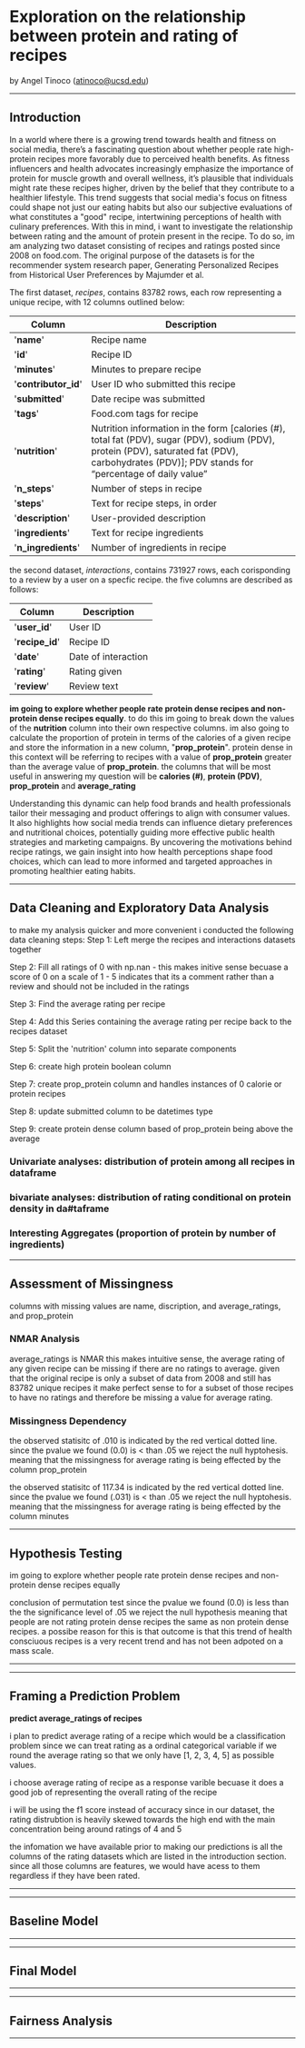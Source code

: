 
# Exploration on the relationship between protein and rating of recipes

by Angel Tinoco (atinoco@ucsd.edu)


---

## Introduction

In a world where there is a growing trend towards health and fitness on social media, there’s a 
fascinating question about whether people rate high-protein recipes more favorably due to perceived health benefits. As fitness influencers and health advocates increasingly emphasize the importance of protein for muscle growth and overall wellness, it’s plausible that individuals might rate these recipes higher, driven by the belief that they contribute to a healthier lifestyle. This trend suggests that social media's focus on fitness could shape not just our
eating habits but also our subjective evaluations of what constitutes a "good" recipe, intertwining perceptions of health with culinary preferences. With this in mind, i want to investigate the relationship between rating and the amount of protein present in the recipe. To do so, im am analyzing two dataset consisting of recipes and ratings posted since 2008 on food.com. The original purpose of the datasets is for the recommender system research paper, Generating Personalized Recipes from Historical User Preferences by Majumder et al.

The first dataset, *recipes*,  contains 83782 rows, each row representing a unique recipe, with 12 columns outlined below:

| Column          | Description                                           |
|-----------------|-------------------------------------------------------|
| '**name**'          | Recipe name                                           |
| '**id**'            | Recipe ID                                             |
| '**minutes**'       | Minutes to prepare recipe                             |
| '**contributor_id**'| User ID who submitted this recipe                     |
| '**submitted**'     | Date recipe was submitted                             |
| '**tags**'          | Food.com tags for recipe                              |
| '**nutrition**'     | Nutrition information in the form [calories (#), total fat (PDV), sugar (PDV), sodium (PDV), protein (PDV), saturated fat (PDV), carbohydrates (PDV)]; PDV stands for “percentage of daily value”   |
| '**n_steps**'       | Number of steps in recipe                             |
| '**steps**'         | Text for recipe steps, in order                       |
| '**description**'   | User-provided description                             |
| '**ingredients**'   | Text for recipe ingredients                           |
| '**n_ingredients**' | Number of ingredients in recipe                       |


the second dataset, *interactions*, contains 731927 rows, each corisponding to a review by a user on a specfic recipe. the five columns are described as follows: 

| Column      | Description            |
|-------------|------------------------|
| '**user_id**'   | User ID                |
| '**recipe_id**' | Recipe ID              |
| '**date**'      | Date of interaction    |
| '**rating**'    | Rating given           |
| '**review**'    | Review text            |

 **im going to explore whether people rate protein dense recipes and non-protein dense recipes equally**. to do this im going to break down the values of the **nutrition** column into their own respective columns. im also going to calculate the proportion of protein in terms of the calories of a given recipe and store the information in a new column, "**prop_protein**". protein dense in this context will be referring to recipes with a value of **prop_protein** greater than the average value of **prop_protein**. the columns that will be most useful in answering my question will be **calories (#)**, **protein (PDV)**, **prop_protein** and **average_rating** 

Understanding this dynamic can help food brands and health professionals tailor their messaging and product offerings to align with consumer values. It also highlights how social media trends can influence dietary preferences and nutritional choices, potentially guiding more effective public health strategies and marketing campaigns. By uncovering the motivations behind recipe ratings, we gain insight into how health perceptions shape food choices, which can lead to more informed and targeted approaches in promoting healthier eating habits.


---
## Data Cleaning and Exploratory Data Analysis

to make my analysis quicker and more convenient i conducted the following data cleaning steps:
Step 1: Left merge the recipes and interactions datasets together

Step 2: Fill all ratings of 0 with np.nan - this makes initive sense becuase a score of 0 on a scale of 1 - 5 indicates that its a comment rather than a review and should not be included in the ratings 

Step 3: Find the average rating per recipe

Step 4: Add this Series containing the average rating per recipe back to the recipes dataset

Step 5: Split the 'nutrition' column into separate components

Step 6: create high protein boolean column

Step 7: create prop_protein column and handles instances of 0 calorie or protein recipes

Step 8: update submitted column to be datetimes type

Step 9: create protein dense column based of prop_protein being above the average

### Univariate analyses: distribution of protein among all recipes in dataframe 


### bivariate analyses: distribution of rating conditional on protein density in da#taframe 

### Interesting Aggregates (proportion of protein by number of ingredients)



---

## Assessment of Missingness

columns with missing values are name, discription, and average_ratings, and prop_protein

### NMAR Analysis

average_ratings is NMAR this makes intuitive sense, the average rating of any given recipe can be missing if there are no ratings to average. given that the original recipe is only a subset of data from 2008 and still has 83782 unique recipes it make perfect sense to for a subset of those recipes to have no ratings and therefore be missing a value for average rating. 


### Missingness Dependency

the observed statisitc of .010 is indicated by the red vertical dotted line. since the pvalue we found (0.0) is < than .05 we reject the null hyptohesis. meaning that the missingness for average rating is being effected by the column prop_protein 



the observed statisitc of 117.34 is indicated by the red vertical dotted line. since the pvalue we found (.031) is < than .05 we reject the null hyptohesis. meaning that the missingness for average rating is being effected by the column minutes 

---

## Hypothesis Testing

im going to explore whether people rate protein dense recipes and non-protein dense recipes equally





conclusion of permutation  test 
since the pvalue we found (0.0) is less than the the significance level of .05 we reject the null hypothesis meaning that people are not rating protein dense recipes the same as non protein dense recipes. a possibe reason for this is that outcome is that this trend of health consciuous recipes is a very recent trend and has not been adpoted on a mass scale. 

---
---

## Framing a Prediction Problem

**predict average_ratings of recipes**


i plan to predict average rating of a recipe which would be a classification problem since we can treat rating as a ordinal categorical variable if we round the average rating so that we only have [1, 2, 3, 4, 5] as possible values.

i choose average rating of recipe as a response varible becuase it does a good job of representing the overall rating of the recipe

i will be using the f1 score instead of accuracy since in our dataset, the rating distrubtion is heavily skewed towards the high end with the main concentration being around ratings of 4 and 5 

the infomation we have available prior to making our predictions is all the columns of the rating datasets which are listed in the introduction section. since all those columns are features, we would have acess to them regardless if they have been rated. 

---
---

## Baseline Model



---
---

## Final Model



---
---

## Fairness Analysis



---

